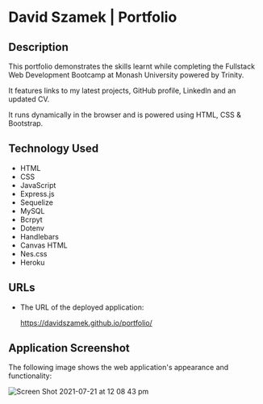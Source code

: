 # David Szamek | Portfolio
## Description

This portfolio demonstrates the skills learnt while completing the Fullstack Web Development Bootcamp at Monash University powered by Trinity. 

It features links to my latest projects, GitHub profile, LinkedIn and an updated CV. 

It runs dynamically in the browser and is powered using HTML, CSS & Bootstrap. 

## Technology Used

- HTML
- CSS
- JavaScript
- Express.js
- Sequelize
- MySQL
- Bcrpyt
- Dotenv
- Handlebars
- Canvas HTML
- Nes.css
- Heroku

## URLs

* The URL of the deployed application: 

    https://davidszamek.github.io/portfolio/


## Application Screenshot
The following image shows the web application's appearance and functionality:

![Screen Shot 2021-07-21 at 12 08 43 pm](https://user-images.githubusercontent.com/83954907/126419438-dd8b9d27-83c0-4b6b-ad10-2919eab2d758.png)




